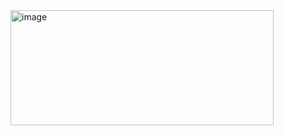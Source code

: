 <img width="421" height="184" alt="image" src="https://github.com/user-attachments/assets/ce87793d-bb8a-4b52-9542-13482194025f" />

